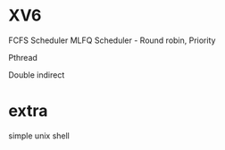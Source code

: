 # XV6
FCFS Scheduler
MLFQ Scheduler - Round robin, Priority

Pthread

Double indirect

# extra
simple unix shell
